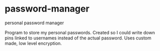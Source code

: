 # password-manager
personal password manager

Program to store my personal passwords. Created so I could write down pins linked to usernames instead of the actual password. Uses
custom made, low level encryption.
